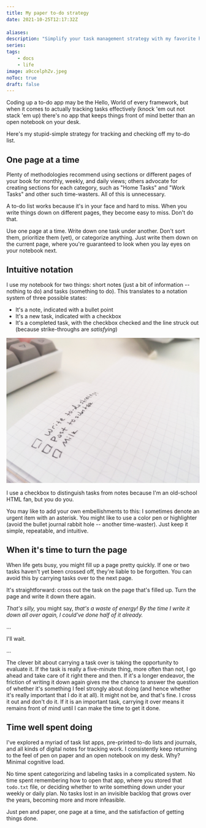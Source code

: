 ```yaml
---
title: My paper to-do strategy
date: 2021-10-25T12:17:32Z

aliases:
description: "Simplify your task management strategy with my favorite hardware: paper."
series:
tags:
    - docs
    - life
image: a9ccelphZv.jpeg
noToc: true
draft: false
---
```


Coding up a to-do app may be the Hello, World of every framework, but when it comes to actually tracking tasks effectively (knock 'em out not stack 'em up) there's no app that keeps things front of mind better than an open notebook on your desk.

Here's my stupid-simple strategy for tracking and checking off my to-do list.

## One page at a time

Plenty of methodologies recommend using sections or different pages of your book for monthly, weekly, and daily views; others advocate for creating sections for each category, such as "Home Tasks" and "Work Tasks" and other such time-wasters. All of this is unnecessary.

A to-do list works because it's in your face and hard to miss. When you write things down on different pages, they become easy to miss. Don't do that.

Use one page at a time. Write down one task under another. Don't sort them, prioritize them (yet), or categorize anything. Just write them down on the current page, where you're guaranteed to look when you lay eyes on your notebook next.

## Intuitive notation

I use my notebook for two things: short notes (just a bit of information -- nothing to do) and tasks (something to do). This translates to a notation system of three possible states:

- It's a note, indicated with a bullet point
- It's a new task, indicated with a checkbox
- It's a completed task, with the checkbox checked and the line struck out (because strike-throughs are *satisfying*)

![A picture of my task list](a9ccelphZv.jpeg)

I use a checkbox to distinguish tasks from notes because I'm an old-school HTML fan, but you do you.

You may like to add your own embellishments to this: I sometimes denote an urgent item with an asterisk. You might like to use a color pen or highlighter (avoid the bullet journal rabbit hole -- another time-waster). Just keep it simple, repeatable, and intuitive.

## When it's time to turn the page

When life gets busy, you might fill up a page pretty quickly. If one or two tasks haven't yet been crossed off, they're liable to be forgotten. You can avoid this by carrying tasks over to the next page.

It's straightforward: cross out the task on the page that's filled up. Turn the page and write it down there again.

*That's silly,* you might say, *that's a waste of energy! By the time I write it down all over again, I could've done half of it already.*

...

I'll wait.

...

The clever bit about carrying a task over is taking the opportunity to evaluate it. If the task is really a five-minute thing, more often than not, I go ahead and take care of it right there and then. If it's a longer endeavor, the friction of writing it down again gives me the chance to answer the question of whether it's something I feel strongly about doing (and hence whether it's really important that I do it at all). It might not be, and that's fine. I cross it out and don't do it. If it is an important task, carrying it over means it remains front of mind until I can make the time to get it done.

## Time well spent doing

I've explored a myriad of task list apps, pre-printed to-do lists and journals, and all kinds of digital notes for tracking work. I consistently keep returning to the feel of pen on paper and an open notebook on my desk. Why? Minimal cognitive load.

No time spent categorizing and labeling tasks in a complicated system. No time spent remembering how to open that app, where you stored that `todo.txt` file, or deciding whether to write something down under your weekly or daily plan. No tasks lost in an invisible backlog that grows over the years, becoming more and more infeasible.

Just pen and paper, one page at a time, and the satisfaction of getting things done.
